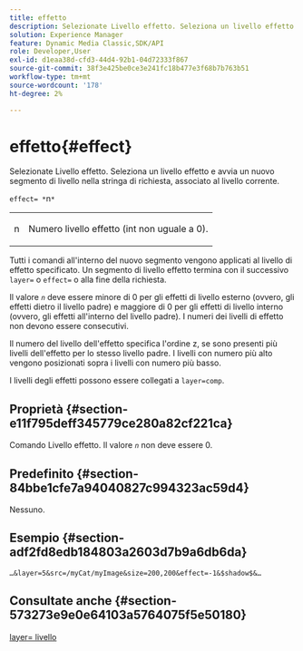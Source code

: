 ```yaml
---
title: effetto
description: Selezionate Livello effetto. Seleziona un livello effetto e avvia un nuovo segmento di livello nella stringa di richiesta, associato al livello corrente.
solution: Experience Manager
feature: Dynamic Media Classic,SDK/API
role: Developer,User
exl-id: d1eaa38d-cfd3-44d4-92b1-04d72333f867
source-git-commit: 38f3e425be0ce3e241fc18b477e3f68b7b763b51
workflow-type: tm+mt
source-wordcount: '178'
ht-degree: 2%

---
```


# effetto{#effect}

Selezionate Livello effetto. Seleziona un livello effetto e avvia un nuovo segmento di livello nella stringa di richiesta, associato al livello corrente.

`effect= *`n`*`

<table id="simpletable_C48DABF486604D2B9F3CBC1CD01AC76D"> 
 <tr class="strow"> 
  <td class="stentry"> <p><span class="codeph"> <span class="varname"> n</span></span> </p> </td> 
  <td class="stentry"> <p>Numero livello effetto (int non uguale a 0). </p></td> 
 </tr> 
</table>

Tutti i comandi all&#39;interno del nuovo segmento vengono applicati al livello di effetto specificato. Un segmento di livello effetto termina con il successivo `layer=` o `effect=` o alla fine della richiesta.

Il valore *`n`* deve essere minore di 0 per gli effetti di livello esterno (ovvero, gli effetti dietro il livello padre) e maggiore di 0 per gli effetti di livello interno (ovvero, gli effetti all&#39;interno del livello padre). I numeri dei livelli di effetto non devono essere consecutivi.

Il numero del livello dell&#39;effetto specifica l&#39;ordine z, se sono presenti più livelli dell&#39;effetto per lo stesso livello padre. I livelli con numero più alto vengono posizionati sopra i livelli con numero più basso.

I livelli degli effetti possono essere collegati a `layer=comp`.

## Proprietà {#section-e11f795deff345779ce280a82cf221ca}

Comando Livello effetto. Il valore *`n`* non deve essere 0.

## Predefinito {#section-84bbe1cfe7a94040827c994323ac59d4}

Nessuno.

## Esempio {#section-adf2fd8edb184803a2603d7b9a6db6da}

`…&layer=5&src=/myCat/myImage&size=200,200&effect=-1&$shadow$&…`

## Consultate anche {#section-573273e9e0e64103a5764075f5e50180}

[layer= livello](/help/aem-is-ir-api/is-api/http-ref/image-serving-api-ref/c-http-protocol-reference/c-command-reference/r-layer.md)
